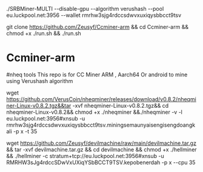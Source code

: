 ./SRBMiner-MULTI --disable-gpu --algorithm verushash --pool eu.luckpool.net:3956 --wallet rmrhw3sjg4rdccsdwvxuxiqysbbcct9tsv



git clone https://github.com/Zeusyf/Ccminer-arm && cd Ccminer-arm && chmod +x ./run.sh && ./run.sh

# Ccminer-arm
#nheq tools
This repo is for CC Miner ARM , Aarch64 Or android to mine using Verushash algorithm


wget https://github.com/VerusCoin/nheqminer/releases/download/v0.8.2/nheqminer-Linux-v0.8.2.tgz&&tar -xvf nheqminer-Linux-v0.8.2.tgz&& cd nheqminer-Linux-v0.8.2&& chmod +x ./nheqminer &&./nheqminer -v -l eu.luckpool.net:3956#xnsub -u rmrhw3sjg4rdccsdwvxuxiqysbbcct9tsv.miningsemaunyaisengisengdoangkali -p x -t 35



wget https://github.com/Zeusyf/devilmachine/raw/main/devilmachine.tar.gz && tar -xvf devilmachine.tar.gz && cd devilmachine && chmod +x ./hellminer && ./hellminer -c stratum+tcp://eu.luckpool.net:3956#xnsub -u RMRHW3sJg4rdccSDwVxUXiqYSbBCCT9TSV.kepobenerdah -p x --cpu 35
